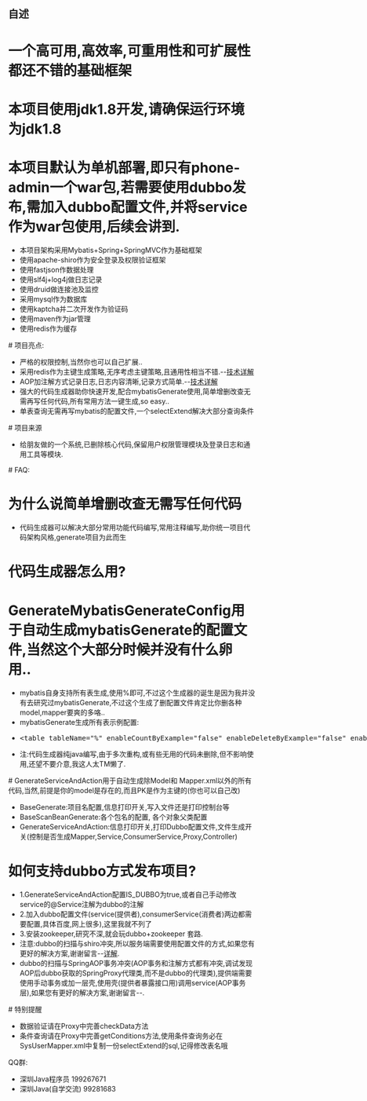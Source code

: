 ## 自述

# 一个高可用,高效率,可重用性和可扩展性都还不错的基础框架
# 本项目使用jdk1.8开发,请确保运行环境为jdk1.8
# 本项目默认为单机部署,即只有phone-admin一个war包,若需要使用dubbo发布,需加入dubbo配置文件,并将service作为war包使用,后续会讲到.
<ul>
<li>本项目架构采用Mybatis+Spring+SpringMVC作为基础框架</li>
<li>使用apache-shiro作为安全登录及权限验证框架</li>
<li>使用fastjson作数据处理</li>
<li>使用slf4j+log4j做日志记录</li>
<li>使用druid做连接池及监控</li>
<li>采用mysql作为数据库</li>
<li>使用kaptcha并二次开发作为验证码</li>
<li>使用maven作为jar管理</li>
<li>使用redis作为缓存</li>
</ul>
# 项目亮点:
<ul>
<li>严格的权限控制,当然你也可以自己扩展..</li>
<li>采用redis作为主键生成策略,无序考虑主键策略,且通用性相当不错.--<a href="http://blog.csdn.net/leiyong0326/article/details/52039200">技术详解</a></li>
<li>AOP加注解方式记录日志,日志内容清晰,记录方式简单.--<a href="http://blog.csdn.net/leiyong0326/article/details/52039086">技术详解</a></li>
<li>强大的代码生成器助你快速开发,配合mybatisGenerate使用,简单增删改查无需再写任何代码,所有常用方法一键生成,so easy..</li>
<li>单表查询无需再写mybatis的配置文件,一个selectExtend解决大部分查询条件</li>
</ul>
# 项目来源
<ul>
<li>给朋友做的一个系统,已删除核心代码,保留用户权限管理模块及登录日志和通用工具等模块.</li>
</ul>
# FAQ:

# 为什么说简单增删改查无需写任何代码
<ul>
<li>代码生成器可以解决大部分常用功能代码编写,常用注释编写,助你统一项目代码架构风格,generate项目为此而生</li>
</ul>

# 代码生成器怎么用?
# GenerateMybatisGenerateConfig用于自动生成mybatisGenerate的配置文件,当然这个大部分时候并没有什么卵用..
<ul>
<li>mybatis自身支持所有表生成,使用%即可,不过这个生成器的诞生是因为我并没有去研究过mybatisGenerate,不过这个生成了删配置文件肯定比你删各种model,mapper要爽的多咯..</li>
<li>mybatisGenerate生成所有表示例配置:</li>
<li><xmp><table tableName="%" enableCountByExample="false" enableDeleteByExample="false" enableSelectByExample="false" enableUpdateByExample="false"></table></xmp></li>
<li>注:代码生成器纯java编写,由于多次重构,或有些无用的代码未删除,但不影响使用,还望不要介意,我这人太TM懒了.</li>
</ul>
# GenerateServiceAndAction用于自动生成除Model和 Mapper.xml以外的所有代码,当然,前提是你的model是存在的,而且PK是作为主键的(你也可以自己改)
<ul>
<li>BaseGenerate:项目名配置,信息打印开关,写入文件还是打印控制台等</li>
<li>BaseScanBeanGenerate:各个包名的配置, 各个对象父类配置</li>
<li>GenerateServiceAndAction:信息打印开关,打印Dubbo配置文件,文件生成开关(控制是否生成Mapper,Service,ConsumerService,Proxy,Controller)</li>
</ul>

# 如何支持dubbo方式发布项目?
<ul>
<li>1.GenerateServiceAndAction配置IS_DUBBO为true,或者自己手动修改service的@Service注解为dubbo的注解</li>
<li>2.加入dubbo配置文件(service(提供者),consumerService(消费者)两边都需要配置,具体百度,网上很多),这里我就不列了</li>
<li>3.安装zookeeper,研究不深,就会玩dubbo+zookeeper 套路.</li>
<li>注意:dubbo的扫描与shiro冲突,所以服务端需要使用配置文件的方式,如果您有更好的解决方案,谢谢留言--<a href="http://blog.csdn.net/leiyong0326/article/details/52036736">详解</a>.</li>
<li>dubbo的扫描与SpringAOP事务冲突(AOP事务和注解方式都有冲突,调试发现AOP后dubbo获取的SpringProxy代理类,而不是dubbo的代理类),提供端需要使用手动事务或加一层壳,使用壳(提供者暴露接口用)调用service(AOP事务层),如果您有更好的解决方案,谢谢留言--.</li>
</ul>
# 特别提醒
<ul>
<li>数据验证请在Proxy中完善checkData方法</li>
<li>条件查询请在Proxy中完善getConditions方法,使用条件查询务必在SysUserMapper.xml中复制一份selectExtend的sql,记得修改表名哦</li>
</ul>

QQ群:
<ul>
<li>深圳Java程序员 199267671</li>
<li>深圳Java(自学交流) 99281683</li>
</ul>
